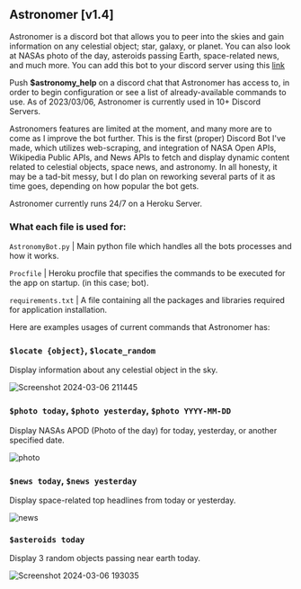 ## Astronomer [v1.4]

Astronomer is a discord bot that allows you to peer into the skies and gain information on any celestial object; star, galaxy, or planet. You can also look at NASAs photo of the day, asteroids passing Earth, space-related news, and much more. You can add this bot to your discord server using this [link](https://discord.com/oauth2/authorize?client_id=1214283242887319592&permissions=27465313210048&scope=bot)

Push **$astronomy_help** on a discord chat that Astronomer has access to, in order to begin configuration or see a list of already-available commands to use. As of 2023/03/06, Astronomer is currently used in 10+ Discord Servers.

Astronomers features are limited at the moment, and many more are to come as I improve the bot further. This is the first (proper) Discord Bot I've made, which utilizes web-scraping, and integration of NASA Open APIs, Wikipedia Public APIs, and News APIs to fetch and display dynamic content related to celestial objects, space news, and astronomy. In all honesty, it may be a tad-bit messy, but I do plan on reworking several parts of it as time goes, depending on how popular the bot gets.

Astronomer currently runs 24/7 on a Heroku Server. 

### What each file is used for:

`AstronomyBot.py`  |  Main python file which handles all the bots processes and how it works.
 
`Procfile`         |  Heroku procfile that specifies the commands to be executed for the app on startup. (in this case; bot).
 
`requirements.txt` |  A file containing all the packages and libraries required for application installation. 


Here are examples usages of current commands that Astronomer has: 

### `$locate {object}`, `$locate_random` 
Display information about any celestial object in the sky. 

![Screenshot 2024-03-06 211445](https://github.com/aftwasiq/discord.py-Astronomy-Bot/assets/97777254/4d1701ea-033b-4489-bfee-f6691b80896c)

### `$photo today`, `$photo yesterday`, `$photo YYYY-MM-DD`
Display NASAs APOD (Photo of the day) for today, yesterday, or another specified date.

![photo](https://github.com/aftwasiq/discord.py-Astronomy-Bot/assets/97777254/3d194afa-f05e-4ba5-8a41-d3352331900c)

### `$news today`, `$news yesterday`
Display space-related top headlines from today or yesterday. 

![news](https://github.com/aftwasiq/discord.py-Astronomy-Bot/assets/97777254/40750428-1939-4aa0-a4ef-657d40320e90)

### `$asteroids today` 
Display 3 random objects passing near earth today.

![Screenshot 2024-03-06 193035](https://github.com/aftwasiq/discord.py-Astronomy-Bot/assets/97777254/70224e3f-653d-4760-8237-db4951eeac9f)
